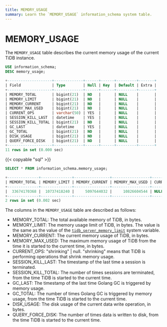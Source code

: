 ```yaml
---
title: MEMORY_USAGE
summary: Learn the `MEMORY_USAGE` information_schema system table.
---
```


# MEMORY_USAGE

The `MEMORY_USAGE` table describes the current memory usage of the current TiDB instance.

```sql
USE information_schema;
DESC memory_usage;
```

```sql
+--------------------+-------------+------+------+---------+-------+
| Field              | Type        | Null | Key  | Default | Extra |
+--------------------+-------------+------+------+---------+-------+
| MEMORY_TOTAL       | bigint(21)  | NO   |      | NULL    |       |
| MEMORY_LIMIT       | bigint(21)  | NO   |      | NULL    |       |
| MEMORY_CURRENT     | bigint(21)  | NO   |      | NULL    |       |
| MEMORY_MAX_USED    | bigint(21)  | NO   |      | NULL    |       |
| CURRENT_OPS        | varchar(50) | YES  |      | NULL    |       |
| SESSION_KILL_LAST  | datetime    | YES  |      | NULL    |       |
| SESSION_KILL_TOTAL | bigint(21)  | NO   |      | NULL    |       |
| GC_LAST            | datetime    | YES  |      | NULL    |       |
| GC_TOTAL           | bigint(21)  | NO   |      | NULL    |       |
| DISK_USAGE         | bigint(21)  | NO   |      | NULL    |       |
| QUERY_FORCE_DISK   | bigint(21)  | NO   |      | NULL    |       |
+--------------------+-------------+------+------+---------+-------+
11 rows in set (0.000 sec)
```

{{< copyable "sql" >}}

```sql
SELECT * FROM information_schema.memory_usage;
```

```sql
+--------------+--------------+----------------+-----------------+-------------+---------------------+--------------------+---------------------+----------+------------+------------------+
| MEMORY_TOTAL | MEMORY_LIMIT | MEMORY_CURRENT | MEMORY_MAX_USED | CURRENT_OPS | SESSION_KILL_LAST   | SESSION_KILL_TOTAL | GC_LAST             | GC_TOTAL | DISK_USAGE | QUERY_FORCE_DISK |
+--------------+--------------+----------------+-----------------+-------------+---------------------+--------------------+---------------------+----------+------------+------------------+
|  33674170368 |  10737418240 |     5097644032 |     10826604544 | NULL        | 2022-10-17 22:47:47 |                  1 | 2022-10-17 22:47:47 |       20 |          0 |                0 |
+--------------+--------------+----------------+-----------------+-------------+---------------------+--------------------+---------------------+----------+------------+------------------+
2 rows in set (0.002 sec)
```

The columns in the `MEMORY_USAGE` table are described as follows:

* MEMORY_TOTAL: The total available memory of TiDB, in bytes.
* MEMORY_LIMIT: The memory usage limit of TiDB, in bytes. The value is the same as the value of the [`tidb_server_memory_limit`](/system-variables.md#tidb_server_memory_limit-new-in-v640) system variable.
* MEMORY_CURRENT: The current memory usage of TiDB, in bytes.
* MEMORY_MAX_USED: The maximum memory usage of TiDB from the time it is started to the current time, in bytes.
* CURRENT_OPS: "shrinking" | null. "shrinking" means that TiDB is performing operations that shrink memory usage.
* SESSION_KILL_LAST: The timestamp of the last time a session is terminated.
* SESSION_KILL_TOTAL: The number of times sessions are terminated, from the time TiDB is started to the current time.
* GC_LAST: The timestamp of the last time Golang GC is triggered by memory usage.
* GC_TOTAL: The number of times Golang GC is triggered by memory usage, from the time TiDB is started to the current time.
* DISK_USAGE: The disk usage of the current data write operation, in bytes.
* QUERY_FORCE_DISK: The number of times data is written to disk, from the time TiDB is started to the current time.
